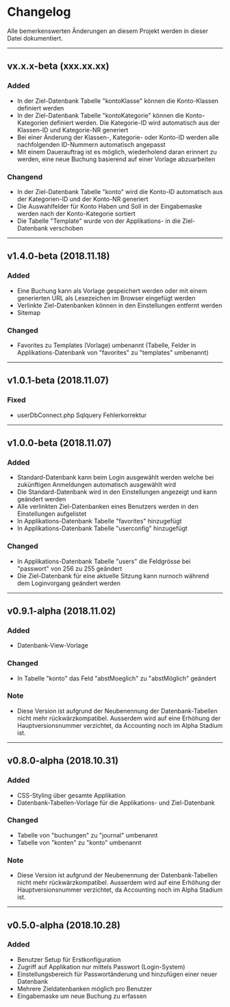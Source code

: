 # Changelog
Alle bemerkenswerten Änderungen an diesem Projekt werden in dieser Datei dokumentiert.

---

## vx.x.x-beta (xxx.xx.xx)
### Added
- In der Ziel-Datenbank Tabelle "kontoKlasse" können die Konto-Klassen definiert werden
- In der Ziel-Datenbank Tabelle "kontoKategorie" können die Konto-Kategorien definiert werden. Die Kategorie-ID wird automatisch aus der Klassen-ID und Kategorie-NR generiert
- Bei einer Änderung der Klassen-, Kategorie- oder Konto-ID werden alle nachfolgenden ID-Nummern automatisch angepasst
- Mit einem Dauerauftrag ist es möglich, wiederholend daran erinnert zu werden, eine neue Buchung basierend auf einer Vorlage abzuarbeiten
### Changend
- In der Ziel-Datenbank Tabelle "konto" wird die Konto-ID automatisch aus der Kategorien-ID und der Konto-NR generiert
- Die Auswahlfelder für Konto Haben und Soll in der Eingabemaske werden nach der Konto-Kategorie sortiert
- Die Tabelle "Template" wurde von der Applikations- in die Ziel-Datenbank verschoben

---

## v1.4.0-beta (2018.11.18)
### Added
- Eine Buchung kann als Vorlage gespeichert werden oder mit einem generierten URL als Lesezeichen im Browser eingefügt werden
- Verlinkte Ziel-Datenbanken können in den Einstellungen entfernt werden
- Sitemap
### Changed
- Favorites zu Templates (Vorlage) umbenannt (Tabelle, Felder in Applikations-Datenbank von "favorites" zu "templates" umbenannt)

---

## v1.0.1-beta (2018.11.07)
### Fixed
- userDbConnect.php Sqlquery Fehlerkorrektur

---

## v1.0.0-beta (2018.11.07)
### Added
- Standard-Datenbank kann beim Login ausgewählt werden welche bei zukünftigen Anmeldungen automatisch ausgewählt wird
- Die Standard-Datenbank wird in den Einstellungen angezeigt und kann geändert werden
- Alle verlinkten Ziel-Datenbanken eines Benutzers werden in den Einstellungen aufgelistet
- In Applikations-Datenbank Tabelle "favorites" hinzugefügt
- In Applikations-Datenbank Tabelle "userconfig" hinzugefügt
### Changed
- In Applikations-Datenbank Tabelle "users" die Feldgrösse bei "passwort" von 256 zu 255 geändert
- Die Ziel-Datenbank für eine aktuelle Sitzung kann nurnoch während dem Loginvorgang geändert werden

---

## v0.9.1-alpha (2018.11.02)
### Added
- Datenbank-View-Vorlage
### Changed
- In Tabelle "konto" das Feld "abstMoeglich" zu "abstMöglich" geändert
### Note
- Diese Version ist aufgrund der Neubenennung der Datenbank-Tabellen nicht mehr rückwärzkompatibel. Ausserdem wird auf eine Erhöhung der Hauptversionsnummer verzichtet, da Accounting noch im Alpha Stadium ist.

---

## v0.8.0-alpha (2018.10.31)
### Added
- CSS-Styling über gesamte Applikation
- Datenbank-Tabellen-Vorlage für die Applikations- und Ziel-Datenbank
### Changed
- Tabelle von "buchungen" zu "journal" umbenannt
- Tabelle von "konten" zu "konto" umbenannt
### Note
- Diese Version ist aufgrund der Neubenennung der Datenbank-Tabellen nicht mehr rückwärzkompatibel. Ausserdem wird auf eine Erhöhung der Hauptversionsnummer verzichtet, da Accounting noch im Alpha Stadium ist.

---

## v0.5.0-alpha (2018.10.28)
### Added
- Benutzer Setup für Erstkonfiguration
- Zugriff auf Applikation nur mittels Passwort (Login-System)
- Einstellungsbereich für Passwortänderung und hinzufügen einer neuer Datenbank
- Mehrere Zieldatenbanken möglich pro Benutzer
- Eingabemaske um neue Buchung zu erfassen